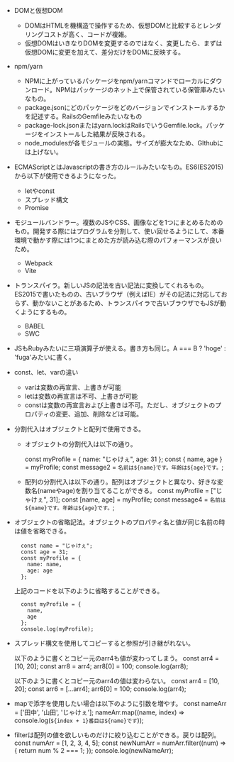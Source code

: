 - DOMと仮想DOM
  - DOMはHTMLを機構造で操作するため、仮想DOMと比較するとレンダリングコストが高く、コードが複雑。
  - 仮想DOMはいきなりDOMを変更するのではなく、変更したら、まずは仮想DOMに変更を加えて、差分だけをDOMに反映する。


- npm/yarn
  - NPMに上がっているパッケージをnpm/yarnコマンドでローカルにダウンロード。NPMはパッケージのネット上で保管されている保管庫みたいなもの。
  - package.jsonにどのパッケージをどのバージョンでインストールするかを記述する。RailsのGemfileみたいなもの
  - package-lock.jsonまたはyarn.lockはRailsでいうGemfile.lock。パッケージをインストールした結果が反映される。
  - node_modulesが各モジュールの実態。サイズが膨大なため、GIthubには上げない。

- ECMAScriptとはJavascriptの書き方のルールみたいなもの。ES6(ES2015)から以下が使用できるようになった。
  - letやconst
  - スプレッド構文
  - Promise

- モジュールバンドラー。複数のJSやCSS、画像などを1つにまとめるためのもの。開発する際にはプログラムを分割して、使い回せるようにして、本番環境で動かす際には1つにまとめた方が読み込む際のパフォーマンスが良いため。
  - Webpack
  - Vite

- トランスパイラ。新しいJSの記法を古い記法に変換してくれるもの。ES2015で書いたものの、古いブラウザ（例えばIE）がその記法に対応しておらず、動かないことがあるため、トランスパイラで古いブラウザでもJSが動くようにするもの。
  - BABEL
  - SWC


- JSもRubyみたいに三項演算子が使える。書き方も同じ。A === B ? 'hoge' : 'fuga'みたいに書く。

- const、let、varの違い
  - varは変数の再宣言、上書きが可能
  - letは変数の再宣言は不可、上書きが可能
  - constは変数の再宣言および上書きは不可。ただし、オブジェクトのプロパティの変更、追加、削除などは可能。

- 分割代入はオブジェクトと配列で使用できる。
  - オブジェクトの分割代入は以下の通り。

      const myProfile = {
        name: "じゃけぇ",
        age: 31
      };
      const { name, age } = myProfile;
      const message2 = `名前は${name}です。年齢は${age}です。`;

  - 配列の分割代入は以下の通り。配列はオブジェクトと異なり、好きな変数名(nameやage)を割り当てることができる。
      const myProfile = ["じゃけぇ", 31];
      const [name, age] = myProfile;
      const message4 = `名前は${name}です。年齢は${age}です。`;

- オブジェクトの省略記法。オブジェクトのプロパティ名と値が同じ名前の時は値を省略できる。

  ```
    const name = "じゃけぇ";
    const age = 31;
    const myProfile = {
      name: name,
      age: age
    };
  ```

    上記のコードを以下のように省略することができる。
  ```
    const myProfile = {
      name,
      age
    };
    console.log(myProfile);
  ```

- スプレッド構文を使用してコピーすると参照が引き継がれない。

  以下のように書くとコピー元のarr4も値が変わってしまう。
  const arr4 = [10, 20];
  const arr8 = arr4;
  arr8[0] = 100;
  console.log(arr8);

  以下のように書くとコピー元のarr4の値は変わらない。
  const arr4 = [10, 20];
  const arr6 = [...arr4];
  arr6[0] = 100;
  console.log(arr4);

- mapで添字を使用したい場合は以下のように引数を増やす。
  const nameArr = ['田中', '山田', 'じゃけぇ'];
  nameArr.map((name, index) => console.log(`${index + 1}番目は${name}です`));

- filterは配列の値を欲しいものだけに絞り込むことができる。戻りは配列。
  const numArr = [1, 2, 3, 4, 5];
  const newNumArr = numArr.filter((num) => {
    return num % 2 === 1;
  });
  console.log(newNameArr);
